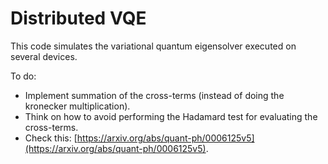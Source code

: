 # Distributed VQE

This code simulates the variational quantum eigensolver executed on several devices.

To do:
- Implement summation of the cross-terms (instead of doing the kronecker multiplication).
- Think on how to avoid performing the Hadamard test for evaluating the cross-terms. 
- Check this: [https://arxiv.org/abs/quant-ph/0006125v5](https://arxiv.org/abs/quant-ph/0006125v5).
